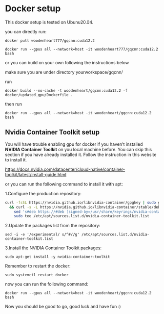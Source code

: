# Docker setup

This docker setup is tested on Ubunu20.04.

you can directly run:

`docker pull woodenheart777/gqcnn:cuda12.2`

`docker run --gpus all --network=host -it woodenheart777/gqcnn:cuda12.2 bash`

or you can build on your own following the instructions below

make sure you are under directory yourworkspace/gqcnn/

run

`docker build --no-cache -t woodenheart/gqcnn:cuda12.2 -f docker/updated_gpu/Dockerfile .`

then run 

`docker run --gpus all --network=host -it woodenheart/gqcnn:cuda12.2 bash`


## Nvidia Container Toolkit setup

You will have trouble enabling gpu for docker if you haven't installed **NVIDIA Container Toolkit** on you local machine before. You can skip this section if you have already installed it. Follow the instruction in this website to install it. 

https://docs.nvidia.com/datacenter/cloud-native/container-toolkit/latest/install-guide.html

or you can run the following command to install it with apt:

1.Configure the production repository:
   
```bash
curl -fsSL https://nvidia.github.io/libnvidia-container/gpgkey | sudo gpg --dearmor -o /usr/share/keyrings/nvidia-container-toolkit-keyring.gpg \
  && curl -s -L https://nvidia.github.io/libnvidia-container/stable/deb/nvidia-container-toolkit.list | \
    sed 's#deb https://#deb [signed-by=/usr/share/keyrings/nvidia-container-toolkit-keyring.gpg] https://#g' | \
    sudo tee /etc/apt/sources.list.d/nvidia-container-toolkit.list
```

2.Update the packages list from the repository:

`sed -i -e '/experimental/ s/^#//g' /etc/apt/sources.list.d/nvidia-container-toolkit.list`

3.Install the NVIDIA Container Toolkit packages:

`sudo apt-get install -y nvidia-container-toolkit`

Remember to restart the docker:

`sudo systemctl restart docker`

now you can run the following command:

`docker run --gpus all --network=host -it woodenheart/gqcnn:cuda12.2 bash`

Now you should be good to go, good luck and have fun :)
